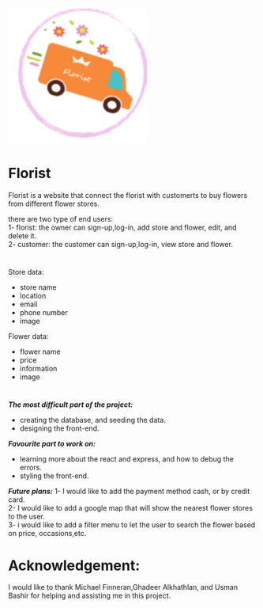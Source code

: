 <!-- [![General Assembly Logo](https://camo.githubusercontent.com/1a91b05b8f4d44b5bbfb83abac2b0996d8e26c92/687474703a2f2f692e696d6775722e636f6d2f6b6538555354712e706e67)](https://generalassemb.ly/education/web-development-immersive)

# React Template

A template for starting projects with `react`. Includes authentication.

## Dependencies

Install with `npm install`.

-

## Installation

### Download Template:

1.  [Download](../../archive/master.zip) this template.
1.  Unzip and rename the template directory (`unzip ~/Downloads/react-template-master.zip`)
1.  Move into the new project and `git init`.

### Customize Template:

1.  Empty [`README.md`](README.md) and fill with your own content.

### Setup Environment:

1.  Install dependencies with `npm install`.
1.  `git add` and `git commit` your changes.

### Run your server!

1. Run the API server with `npm start`.

## Structure

User authentication is built-in.

## Tasks

Developers should run these often!

- `npm start`
- `npm run deploy`

### Authentication

## [License](LICENSE)

1.  All content is licensed under a CC­BY­NC­SA 4.0 license.
1.  All software code is licensed under GNU GPLv3. For commercial use or
    alternative licensing, please contact legal@ga.co. -->
![GitHub Logo](src/image/florist١٢.png) 
# Florist

Florist is a website that connect the florist with customerts to buy flowers from different flower stores.</br>

there are two type of end users:</br>
1- florist: the owner can sign-up,log-in, add store and flower, edit, and delete it.</br>
2- customer: the customer can sign-up,log-in, view store and flower.</br>


#

Store data:

- store name
- location
- email 
- phone number
- image

Flower data:

- flower name
- price
- information 
- image
#

***The most difficult part of the project:***

- creating the database, and seeding the data.
- designing the front-end.

***Favourite part to work on:***
- learning more about the react and express, and how to debug the errors.
- styling the front-end.

***Future plans:***
1- I would like to add the payment method cash, or by credit card.</br>
2- I would like to add a google map that will show the nearest flower stores to the user.</br>
3- i would like to add a filter menu to let the user to search the flower based on price, occasions,etc.</br>

# Acknowledgement:
I would like to thank Michael Finneran,Ghadeer Alkhathlan, and Usman Bashir for helping and assisting me in this project.